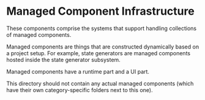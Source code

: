 # Managed Component Infrastructure

These components comprise the systems that support handling collections of managed components.

Managed components are things that are constructed dynamically based on a project setup. For example, state generators
are managed components hosted inside the state generator subsystem.

Managed components have a runtime part and a UI part.

This directory should not contain any actual managed components (which have their own category-specific folders next to
this one).
